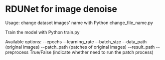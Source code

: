 # RDUNet for image denoise
 
 Usage:
 change dataset images' name with
 Python change_file_name.py
 
 Train the model with
 Python train.py
 
 Available options:
 --epochs
 --learning_rate
 --batch_size
 --data_path (original images)
 --patch_path (patches of original images)
 --result_path
 --preprocess True/False (indicate whether need to run the patch process)
